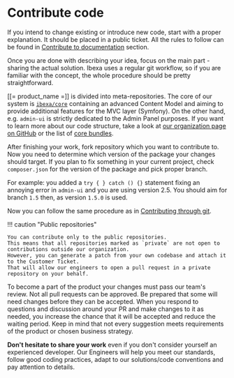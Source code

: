 # Contribute code

If you intend to change existing or introduce new code, start with a proper explanation.
It should be placed in a public ticket.
All the rules to follow can be found in [Contribute to documentation](documentation.md) section.

Once you are done with describing your idea, focus on the main part - sharing the actual solution.
Ibexa uses a regular git workflow, so if you are familiar with the concept, the whole procedure should be pretty straightforward.

[[= product_name =]] is divided into meta-repositories.
The core of our system is [`ibexa/core`](https://github.com/ibexa/core)
containing an advanced Content Model and aiming to provide additional features for the MVC layer (Symfony).
On the other hand, e.g. `admin-ui` is strictly dedicated to the Admin Panel purposes.
If you want to learn more about our code structure, take a look at [our organization page on GitHub](https://github.com/ibexa)
or the list of [core bundles](../guide/bundles.md#core-packages).

After finishing your work, fork repository which you want to contribute to.
Now you need to determine which version of the package your changes should target.
If you plan to fix something in your current project, check `composer.json` for the version of the package and pick proper branch.

For example: you added a `try { } catch () {}` statement fixing an annoying error in `admin-ui`
and you are using version 2.5. You should aim for branch `1.5` then, as version `1.5.0` is used.

Now you can follow the same procedure as in [Contributing through git](documentation.md#contributing-through-git).

!!! caution "Public repositories"

    You can contribute only to the public repositories.
    This means that all repositories marked as `private` are not open to contributions outside our organization.
    However, you can generate a patch from your own codebase and attach it to the Customer Ticket.
    That will allow our engineers to open a pull request in a private repository on your behalf.

To become a part of the product your changes must pass our team's review.
Not all pull requests can be approved. Be prepared that some will need changes before they can be accepted.
When you respond to questions and discussion around your PR and make changes to it as needed,
you increase the chance that it will be accepted and reduce the waiting period.
Keep in mind that not every suggestion meets requirements of the product or chosen business strategy.

**Don't hesitate to share your work** even if you don't consider yourself an experienced developer.
Our Engineers will help you meet our standards, follow good coding practices,
adapt to our solutions/code conventions and pay attention to details.
